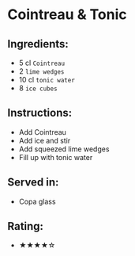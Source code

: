 # Cointreau & Tonic

## Ingredients:
- 5 cl `Cointreau`
- 2 `lime wedges`
- 10 cl `tonic water`
- 8 `ice cubes`

## Instructions:
- Add Cointreau
- Add ice and stir
- Add squeezed lime wedges
- Fill up with tonic water

## Served in:
- Copa glass

## Rating:
- ★★★★☆